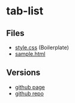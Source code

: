 # tab-list

## Files

- [style.css](./style.css) (Boilerplate)
- [sample.html](./sample.html)

## Versions

- [github page](https://jamesroberthugginsngo.github.io/css-boilerplates/src/tab-list)
- [github repo](https://github.com/JamesRobertHugginsNgo/css-boilerplates/tree/main/src/tab-list)

